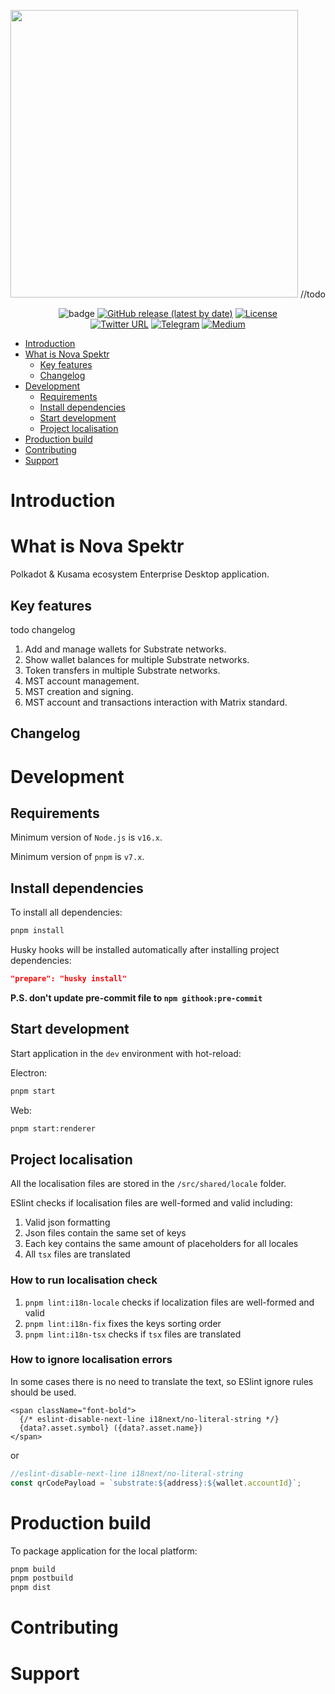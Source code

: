 <p align="center">
  <img src="logo" width="460"> //todo
</p>

<div align="center">

![badge](https://img.shields.io/endpoint?url=https://gist.githubusercontent.com/stepanLav/77132f25d05c7e9264cd410aef162a7e/raw/jest-coverage-main.json)
[![GitHub release (latest by date)](https://img.shields.io/github/v/release/nova-wallet/omni-enterprise)](https://github.com/nova-wallet/omni-enterprise/releases)
[![License](https://img.shields.io/badge/License-Apache_2.0-blue.svg)](https://github.com/nova-wallet/omni-enterprise/blob/dev/LICENSE.md)
<br />
[![Twitter URL](https://img.shields.io/twitter/url?style=social&url=https%3A%2F%2Ftwitter.com)](todo)
[![Telegram](https://img.shields.io/badge/Telegram-gray?logo=telegram)](todo)
[![Medium](https://img.shields.io/badge/Medium-gray?logo=medium)](todo)

</div>

<!-- TOC -->
- [Introduction](#introduction)
- [What is Nova Spektr](#what-is-nova-spektr)
  - [Key features](#key-features)
  - [Changelog](#changelog)
- [Development](#development)
  - [Requirements](#requirements)
  - [Install dependencies](#install-dependencies)
  - [Start development](#start-development)
  - [Project localisation](#project-localisation)
- [Production build](#production-build)
- [Contributing](#contributing)
- [Support](#support)
<!-- /TOC -->

# Introduction

# What is Nova Spektr

Polkadot & Kusama ecosystem Enterprise Desktop application.

## Key features

todo changelog

1. Add and manage wallets for Substrate networks.
2. Show wallet balances for multiple Substrate networks.
3. Token transfers in multiple Substrate networks.
4. MST account management.
5. MST creation and signing.
6. MST account and transactions interaction with Matrix standard.

## Changelog


# Development

## Requirements

Minimum version of `Node.js` is `v16.x`.

Minimum version of `pnpm` is `v7.x`.

## Install dependencies

To install all dependencies:

```bash
pnpm install
```
Husky hooks will be installed automatically after installing project dependencies:

```json
"prepare": "husky install"
```
**P.S. don't update pre-commit file to `npm githook:pre-commit`**

## Start development

Start application in the `dev` environment with hot-reload:

Electron:
```bash
pnpm start
```
Web:
```bash
pnpm start:renderer
```

## Project localisation

All the localisation files are stored in the `/src/shared/locale` folder.

ESlint checks if localisation files are well-formed and valid including:
1. Valid json formatting
2. Json files contain the same set of keys
3. Each key contains the same amount of placeholders for all locales
4. All `tsx` files are translated

### How to run localisation check
1. `pnpm lint:i18n-locale` checks if localization files are well-formed and valid
2. `pnpm lint:i18n-fix` fixes the keys sorting order
3. `pnpm lint:i18n-tsx` checks if `tsx` files are translated

### How to ignore localisation errors
In some cases there is no need to translate the text, so ESlint ignore rules should be used.
```tsx
<span className="font-bold">
  {/* eslint-disable-next-line i18next/no-literal-string */}
  {data?.asset.symbol} ({data?.asset.name})
</span>
```
or
```typescript
//eslint-disable-next-line i18next/no-literal-string
const qrCodePayload = `substrate:${address}:${wallet.accountId}`;
```

# Production build

To package application for the local platform:

```bash
pnpm build
pnpm postbuild
pnpm dist
```

# Contributing

# Support

